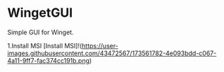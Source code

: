 ﻿# WingetGUI

Simple GUI for Winget.

1.Install MSI [Install MSI]!(https://user-images.githubusercontent.com/43472567/173561782-4e093bdd-c067-4a11-9ff7-fac374cc191b.png)


